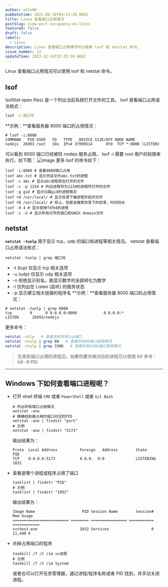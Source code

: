 ```yaml
---
author: wtto00
pubDatetime: 2021-08-16T04:23:39.000Z
title: Linux 查看端口占用情况
postSlug: view-port-occupancy-on-linux
featured: false
draft: false
labels:
  - Linux
description: Linux 查看端口占用情况可以使用 lsof 和 netstat 命令。
issue_number: 12
updateTime: 2023-12-16T15:25:39.966Z
---
```


Linux 查看端口占用情况可以使用 lsof 和 netstat 命令。

## lsof

lsof(list open files) 是一个列出当前系统打开文件的工具。
lsof 查看端口占用语法格式：

```bash
lsof -i:端口号
```

**示例：**查看服务器 8000 端口的占用情况：

```plaintext
# lsof -i:8000
COMMAND   PID USER   FD   TYPE   DEVICE SIZE/OFF NODE NAME
nodejs  26993 root   10u  IPv4 37999514      0t0  TCP *:8000 (LISTEN)
```

可以看到 8000 端口已经被轻 nodejs 服务占用。
lsof -i 需要 root 用户的权限来执行，如下图：
![image](https://user-images.githubusercontent.com/30424139/105813174-6c5dba80-5fea-11eb-9f0f-996ad6a8e908.png)
更多 lsof 的命令如下：

```shell
lsof -i:8080 # 查看8080端口占用
lsof abc.txt # 显示开启文件abc.txt的进程
lsof -c abc # 显示abc进程现在打开的文件
lsof -c -p 1234 # 列出进程号为1234的进程所打开的文件
lsof -g gid # 显示归属gid的进程情况
lsof +d /usr/local/ # 显示目录下被进程开启的文件
lsof +D /usr/local/ # 同上，但是会搜索目录下的目录，时间较长
lsof -d 4 # 显示使用fd为4的进程
lsof -i -U # 显示所有打开的端口和UNIX domain文件
```

## netstat

**`netstat -tunlp`** 用于显示 tcp，udp 的端口和进程等相关情况。
netstat 查看端口占用语法格式：

```shell
netstat -tunlp | grep 端口号
```

- -t (tcp) 仅显示 tcp 相关选项
- -u (udp) 仅显示 udp 相关选项
- -n 拒绝显示别名，能显示数字的全部转化为数字
- -l 仅列出在 Listen (监听) 的服务状态
- -p 显示建立相关链接的程序名
  **示例：**查看服务器 8000 端口的占用情况：

```plaintext
# netstat -tunlp | grep 8000
tcp        0      0 0.0.0.0:8000            0.0.0.0:*               LISTEN      26993/nodejs
```

更多命令：

```bash
netstat -ntlp   # 查看当前所有tcp端口
netstat -ntulp | grep 80   # 查看所有80端口使用情况
netstat -ntulp | grep 3306   # 查看所有3306端口使用情况
```

> 在查到端口占用的进程后，如果你要杀掉对应的进程可以使用 kill 命令：
> kill -9 PID

---

## Windows 下如何查看端口进程呢？

- 打开 shell 终端 `CMD` 或者 `PowerShell` 或者 `Git Bash`

  ```shell
  # 列出所有端口占用情况
  netstat -ano
  # 精确找到被占用的端口对应的PID
  netstat -ano | findstr "port"
  # 示例
  netstat -ano | findstr "5173"
  ```

  输出结果为：

  ```plaintext
  Proto  Local Address          Foreign   Address        State           PID
  TCP    0.0.0.0:5173           0.0.0.  0:0              LISTENING       1032
  ```

- 查看是哪个进程或程序占用了端口

  ```shell
  tasklist | findstr "PID"
  # 示例
  tasklist | findstr "1032"
  ```

  输出结果为：

  ```plaintext
  Image Name                     PID Session Name        Session#    Mem Usage
  ========================= ======== ================ =========== ============
  svchost.exe                   1032 Services                   0     11,440 K
  ```

- 杀掉占用端口的程序

  ```shell
  taskkill /f /t /im xx进程
  # 示例
  taskkill /f /t /im System
  ```

  或者也可以打开任务管理器，通过进程/程序名称或者 PID 找到，并手动关闭进程。
